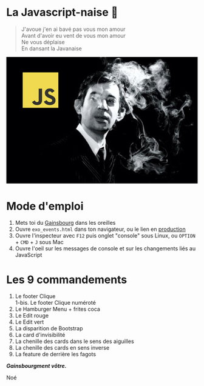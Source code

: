 # La Javascript-naise 🚬


> J'avoue j'en ai bavé pas vous mon amour <br>
> Avant d'avoir eu vent de vous mon amour <br>
> Ne vous déplaise <br>
> En dansant la Javanaise <br>

![Alt text](la_javascriptnaise.jpg?raw=true "La Javascriptnaise")

# Mode d'emploi

 1. Mets toi du [Gainsbourg](https://www.youtube.com/watch?v=V6gjzNm6dA0) dans les oreilles
 2. Ouvre `exo_events.html`  dans ton navigateur, ou le lien en [production](www.la-javanaise.surge.sh)
 3. Ouvre l'inspecteur avec  `F12`  puis onglet "console" sous Linux, ou  `OPTION`  +  `CMD`  +  `J` sous Mac
 4. Ouvre l'oeil sur les messages de console et sur les changements liés au JavaScript

# Les 9 commandements

 1. Le footer Clique<br>
 1-bis. Le footer Clique numéroté 
 2. Le Hamburger Menu + frites coca 
 3. Le Edit rouge
 4. Le Edit vert
 5. La disparition de Bootstrap
 6. La card d'invisibilité
 7. La chenille des cards dans le sens des aiguilles
 8. La chenille des cards en sens inverse
 9. La feature de derrière les fagots

***Gainsbourgment vôtre.***

Noé